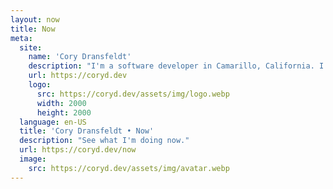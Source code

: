 ```yaml
---
layout: now
title: Now
meta:
  site:
    name: 'Cory Dransfeldt'
    description: "I'm a software developer in Camarillo, California. I enjoy hanging out with my beautiful family and 4 rescue dogs, technology, automation, music, writing, reading and tv and movies."
    url: https://coryd.dev
    logo:
      src: https://coryd.dev/assets/img/logo.webp
      width: 2000
      height: 2000
  language: en-US
  title: 'Cory Dransfeldt • Now'
  description: "See what I'm doing now."
  url: https://coryd.dev/now
  image:
    src: https://coryd.dev/assets/img/avatar.webp
---
```

